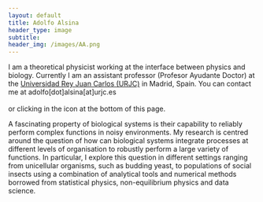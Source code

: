 ```yaml
---
layout: default
title: Adolfo Alsina
header_type: image
subtitle: 
header_img: /images/AA.png
---
```


I am a theoretical physicist working at the interface between physics and biology. Currently I am an assistant professor (Profesor Ayudante Doctor) at the [Universidad Rey Juan Carlos (URJC)](https://en.urjc.es) in Madrid, Spain. You can contact me at adolfo[dot]alsina[at]urjc.es<br><br> or clicking in the icon at the bottom of this page.

A fascinating property of biological systems is their capability to reliably perform complex functions in noisy environments. My research is centred around the question of how can biological systems integrate processes at different levels of organisation to robustly perform a large variety of functions. In particular, I explore this question in different settings ranging from unicellular organisms, such as budding yeast, to populations of social insects using a combination of analytical tools and numerical methods borrowed from statistical physics, non-equilibrium physics and data science. <br><br>


